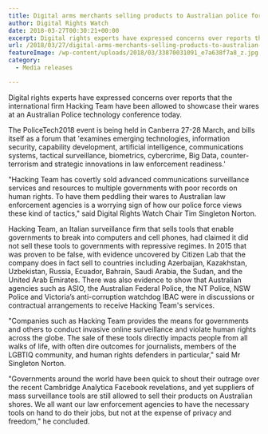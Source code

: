 ```yaml
---
title: Digital arms merchants selling products to Australian police forces?
author: Digital Rights Watch
date: 2018-03-27T00:30:21+00:00
excerpt: Digital rights experts have expressed concerns over reports that the international firm Hacking Team have been allowed to showcase their wares at an Australian Police technology conference today.
url: /2018/03/27/digital-arms-merchants-selling-products-to-australian-police-forces/
featureImage: /wp-content/uploads/2018/03/33870031091_e7a638f7a8_z.jpg
category:
  - Media releases

---
```

Digital rights experts have expressed concerns over reports that the international firm Hacking Team have been allowed to showcase their wares at an Australian Police technology conference today.

The PoliceTech2018 event is being held in Canberra 27-28 March, and bills itself as a forum that 'examines emerging technologies, information security, capability development, artificial intelligence, communications systems, tactical surveillance, biometrics, cybercrime, Big Data, counter-terrorism and strategic innovations in law enforcement readiness.'

"Hacking Team has covertly sold advanced communications surveillance services and resources to multiple governments with poor records on human rights. To have them peddling their wares to Australian law enforcement agencies is a worrying sign of how our police force views these kind of tactics," said Digital Rights Watch Chair Tim Singleton Norton.

Hacking Team, an Italian surveillance firm that sells tools that enable governments to break into computers and cell phones, had claimed it did not sell these tools to governments with repressive regimes. In 2015 that was proven to be false, with evidence uncovered by Citizen Lab that the company does in fact sell to countries including Azerbaijan, Kazakhstan, Uzbekistan, Russia, Ecuador, Bahrain, Saudi Arabia, the Sudan, and the United Arab Emirates. There was also evidence to show that Australian agencies such as ASIO, the Australian Federal Police, the NT Police, NSW Police and Victoria&#8217;s anti-corruption watchdog IBAC were in discussions or contractual arrangements to receive Hacking Team's services.

"Companies such as Hacking Team provides the means for governments and others to conduct invasive online surveillance and violate human rights across the globe. The sale of these tools directly impacts people from all walks of life, with often dire outcomes for journalists, members of the LGBTIQ community, and human rights defenders in particular," said Mr Singleton Norton.

"Governments around the world have been quick to shout their outrage over the recent Cambridge Analytica Facebook revelations, and yet suppliers of mass surveillance tools are still allowed to sell their products on Australian shores. We all want our law enforcement agencies to have the necessary tools on hand to do their jobs, but not at the expense of privacy and freedom," he concluded.
